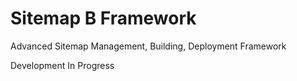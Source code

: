 # Sitemap B Framework
Advanced Sitemap Management, Building, Deployment Framework

Development In Progress
